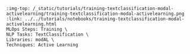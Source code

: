 ```{grid-item-card} 🔁 Using modAL for Active Learning
:img-top: /_static/tutorials/training-textclassification-modal-activelearning/training-textclassification-modal-activelearning.png
:link: ../../tutorials/notebooks/training-textclassification-modal-activelearning.html
MLOps Steps: Training \
NLP Tasks: TextClassification \
Libraries: modAL \
Techniques: Active Learning
```